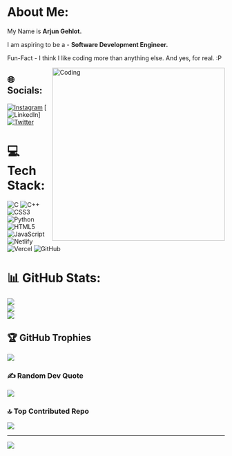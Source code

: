 # About Me: 
<p> My Name is <b>Arjun Gehlot.</b></p>
<p> I am aspiring to be a - <b>Software Development Engineer.</b></p>
<p>Fun-Fact - I think I like coding more than anything else. And yes, for real. :P</p>

<img align="right" alt="Coding" width="400" src="https://camo.githubusercontent.com/a4c584bce1c41271485d28f92aaf9f581b3c88b68ca723b6edfd58b4ba988c2b/68747470733a2f2f63646e2e6472696262626c652e636f6d2f75736572732f313138373833362f73637265656e73686f74732f363533393432392f70726f6772616d65722e676966"/>

## 🌐 Socials:
[![Instagram](https://img.shields.io/badge/Instagram-%23E4405F.svg?logo=Instagram&logoColor=white)](https://instagram.com/_arjun_.19) [![LinkedIn](https://img.shields.io/badge/LinkedIn-%230077B5.svg?logo=linkedin&logoColor=white)] [![Twitter](https://img.shields.io/badge/Twitter-%231DA1F2.svg?logo=Twitter&logoColor=white)](https://twitter.com/@arjungehlot552) 

# 💻 Tech Stack:
![C](https://img.shields.io/badge/c-%2300599C.svg?style=for-the-badge&logo=c&logoColor=white) ![C++](https://img.shields.io/badge/c++-%2300599C.svg?style=for-the-badge&logo=c%2B%2B&logoColor=white) ![CSS3](https://img.shields.io/badge/css3-%231572B6.svg?style=for-the-badge&logo=css3&logoColor=white) ![Python](https://img.shields.io/badge/python-3670A0?style=for-the-badge&logo=python&logoColor=ffdd54) ![HTML5](https://img.shields.io/badge/html5-%23E34F26.svg?style=for-the-badge&logo=html5&logoColor=white) ![JavaScript](https://img.shields.io/badge/javascript-%23323330.svg?style=for-the-badge&logo=javascript&logoColor=%23F7DF1E) ![Netlify](https://img.shields.io/badge/netlify-%23000000.svg?style=for-the-badge&logo=netlify&logoColor=#00C7B7) ![Vercel](https://img.shields.io/badge/vercel-%23000000.svg?style=for-the-badge&logo=vercel&logoColor=white) ![GitHub](https://img.shields.io/badge/GitHub-%23121011.svg?style=for-the-badge&logo=github&logoColor=white)


# 📊 GitHub Stats:
![](https://github-readme-stats.vercel.app/api?username=Arjungehlot552&theme=dark&hide_border=true&include_all_commits=true&count_private=false)<br/>
![](https://github-readme-streak-stats.herokuapp.com/?user=Arjungehlot552&theme=dark&hide_border=true)<br/>
![](https://github-readme-stats.vercel.app/api/top-langs/?username=Arjungehlot552&theme=dark&hide_border=true&include_all_commits=true&count_private=false&layout=compact)

## 🏆 GitHub Trophies
![](https://github-profile-trophy.vercel.app/?username=Arjungehlot552&theme=radical&no-frame=true&no-bg=true&margin-w=4)

### ✍️ Random Dev Quote
![](https://quotes-github-readme.vercel.app/api?type=horizontal&theme=radical)

### 🔝 Top Contributed Repo
![](https://github-contributor-stats.vercel.app/api?username=Arjungehlot552&limit=5&theme=dark&combine_all_yearly_contributions=true)

---
[![](https://visitcount.itsvg.in/api?id=Arjungehlot552&icon=0&color=1)](https://visitcount.itsvg.in)

<!-- Proudly created with GPRM ( https://gprm.itsvg.in ) -->
